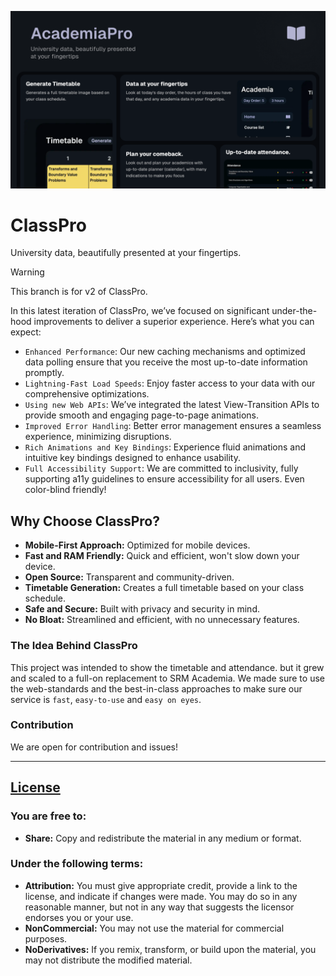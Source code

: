 ![image](/public/images/og.png)

# ClassPro

University data, beautifully presented at your fingertips.

> [!WARNING]
> This branch is for v2 of ClassPro.
> 
> In this latest iteration of ClassPro, we’ve focused on significant under-the-hood improvements to deliver a superior experience. Here’s what you can expect:
> - `Enhanced Performance`: Our new caching mechanisms and optimized data polling ensure that you receive the most up-to-date information promptly.
> - `Lightning-Fast Load Speeds`: Enjoy faster access to your data with our comprehensive optimizations.
> - `Using new Web APIs`: We’ve integrated the latest View-Transition APIs to provide smooth and engaging page-to-page animations.
> - `Improved Error Handling`: Better error management ensures a seamless experience, minimizing disruptions.
> - `Rich Animations and Key Bindings`: Experience fluid animations and intuitive key bindings designed to enhance usability.
> - `Full Accessibility Support`: We are committed to inclusivity, fully supporting a11y guidelines to ensure accessibility for all users. Even color-blind friendly!

## Why Choose ClassPro?

- **Mobile-First Approach:** Optimized for mobile devices.
- **Fast and RAM Friendly:** Quick and efficient, won't slow down your device.
- **Open Source:** Transparent and community-driven.
- **Timetable Generation:** Creates a full timetable based on your class schedule.
- **Safe and Secure:** Built with privacy and security in mind.
- **No Bloat:** Streamlined and efficient, with no unnecessary features.

### The Idea Behind ClassPro

This project was intended to show the timetable and attendance. but it grew and scaled to a full-on replacement to SRM Academia. We made sure to use the web-standards and the best-in-class approaches to make sure our service is `fast`, `easy-to-use` and `easy on eyes`.


### Contribution

We are open for contribution and issues!

---

## [License](https://creativecommons.org/licenses/by-nc-nd/4.0/)

### You are free to:

- **Share:** Copy and redistribute the material in any medium or format.

### Under the following terms:

- **Attribution:** You must give appropriate credit, provide a link to the license, and indicate if changes were made. You may do so in any reasonable manner, but not in any way that suggests the licensor endorses you or your use.
- **NonCommercial:** You may not use the material for commercial purposes.
- **NoDerivatives:** If you remix, transform, or build upon the material, you may not distribute the modified material.
